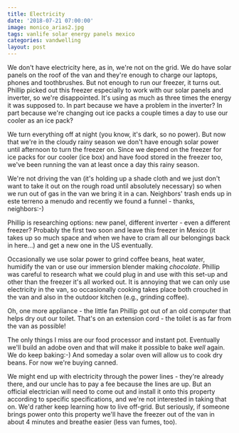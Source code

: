 ```yaml
---
title: Electricity
date: '2018-07-21 07:00:00'
image: monico_arias2.jpg
tags: vanlife solar energy panels mexico
categories: vandwelling
layout: post
---
```


We don't have electricity here, as in, we're not on the grid. We do have solar panels on the roof of the van and they're enough to charge our laptops, phones and toothbrushes. But not enough to run our freezer, it turns out. Phillip picked out this freezer especially to work with our solar panels and inverter, so we're disappointed. It's using as much as three times the energy it was supposed to. In part because we have a problem in the inverter? In part because we're changing out ice packs a couple times a day to use our cooler as an ice pack?

We turn everything off at night (you know, it's dark, so no power). But now that we're in the cloudy rainy season we don't have enough solar power until afternoon to turn the freezer on. Since we depend on the freezer for ice packs for our cooler (ice box) and have food stored in the freezer too, we've been running the van at least once a day this rainy season.

We're not driving the van (it's holding up a shade cloth and we just don't want to take it out on the rough road until absolutely necessary) so when we run out of gas in the van we bring it in a can. Neighbors' trash ends up in este terreno a menudo and recently we found a funnel - thanks, neighbors:-)

Phillip is researching options: new panel, different inverter - even a different freezer? Probably the first two soon and leave this freezer in Mexico (it takes up so much space and when we have to cram all our belongings back in here...) and get a new one in the US eventually.

Occasionally we use solar power to grind coffee beans, heat water, humidify the van or use our immersion blender making *chocolate*. Phillip was careful to research what we could plug in and use with this set-up and other than the freezer it's all worked out. It is annoying that we can only use electricity in the van, so occasionally cooking takes place both crouched in the van and also in the outdoor kitchen (e.g., grinding coffee).

Oh, one more appliance - the little fan Phillip got out of an old computer that helps dry out our toilet. That's on an extension cord - the toilet is as far from the van as possible!

The only things I miss are our food processor and instant pot. Eventually we'll build an adobe oven and that will make it possible to bake *well* again. We do keep baking:-) And someday a solar oven will allow us to cook dry beans. For now we're buying canned.

We might end up with electricity through the power lines - they're already there, and our uncle has to pay a fee because the lines are up. But an official electrician will need to come out and install it onto this property according to specific specifications, and we're not interested in taking that on. We'd rather keep learning how to live off-grid. But seriously, if someone brings power onto this property we'll have the freezer out of the van in about 4 minutes and breathe easier (less van fumes, too).